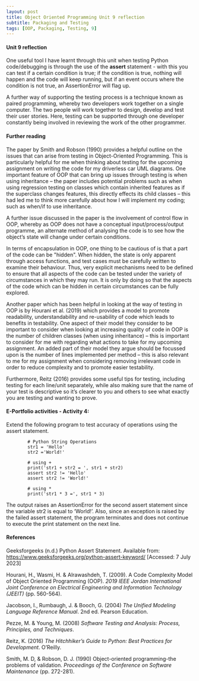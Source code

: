 ```yaml
---
layout: post
title: Object Oriented Programming Unit 9 reflection
subtitle: Packaging and Testing
tags: [OOP, Packaging, Testing, 9]
---
```


#### Unit 9 reflection
One useful tool I have learnt through this unit when testing Python code/debugging is through the use of the **assert** statement - with this you can test if a certain condition is true; if the condition is true, nothing will happen and the code will keep running, but if an event occurs where the condition is not true, an AssertionError will flag up.

A further way of supporting the testing process is a technique known as paired programming, whereby two developers work together on a single computer. The two people will work together to design, develop and test their user stories. Here, testing can be supported through one developer constantly being involved in reviewing the work of the other programmer.

#### Further reading
The paper by Smith and Robson (1990) provides a helpful outline on the issues that can arise from testing in Object-Oriented Programming. This is particularly helpful for me when thinking about testing for the upcoming assignment on writing the code for my driverless car UML diagrams. One important feature of OOP that can bring up issues through testing is when using inheritance – the paper includes potential problems such as when using regression testing on classes which contain inherited features as if the superclass changes features, this directly effects its child classes – this had led me to think more carefully about how I will implement my coding; such as when/if to use inheritance.

A further issue discussed in the paper is the involvement of control flow in OOP, whereby as OOP does not have a conceptual input/process/output programme, an alternate method of analysing the code is to see how the object’s state will change under certain conditions.

In terms of encapsulation in OOP, one thing to be cautious of is that a part of the code can be "hidden". When hidden, the state is only apparent through access functions, and test cases must be carefully written to examine their behaviour. Thus, very explicit mechanisms need to be defined to ensure that all aspects of the code can be tested under the variety of circumstances in which they may run. It is only by doing so that the aspects of the code which can be hidden in certain circumstances can be fully explored.

Another paper which has been helpful in looking at the way of testing in OOP is by Hourani et al. (2019) which provides a model to promote readability, understandability and re-usability of code which leads to benefits in testability. One aspect of their model they consider to be important to consider when looking at increasing quality of code in OOP is the number of children classes (when using inheritance) – this is important to consider for me with regarding what actions to take for my upcoming assignment. An added part of their model they argue should be focussed upon is the number of lines implemented per method – this is also relevant to me for my assignment when considering removing irrelevant code in order to reduce complexity and to promote easier testability.

Furthermore, Reitz (2016) provides some useful tips for testing, including testing for each line/unit separately, while also making sure that the name of your test is descriptive so it’s clearer to you and others to see what exactly you are testing and wanting to prove.


#### E-Portfolio activities - Activity 4:
Extend the following program to test accuracy of operations using the assert statement.

            # Python String Operations
            str1 = 'Hello'
            str2 ='World!'

            # using +
            print('str1 + str2 = ', str1 + str2)
            assert str2 != 'Hello'
            assert str2 != 'World!'

            # using *
            print('str1 * 3 =', str1 * 3)


The output raises an AssertionError for the second assert statement since the variable str2 is equal to ‘World!’. 
Also, since an exception is raised by the failed assert statement, the program terminates and does not continue to execute the print statement on the next line.



#### References
Geeksforgeeks (n.d.) Python Assert Statement. Available from: https://www.geeksforgeeks.org/python-assert-keyword/ [Accessed: 7 July 2023]

Hourani, H., Wasmi, H. & Alrawashdeh, T. (2009). A Code Complexity Model of Object Oriented Programming (OOP). *2019 IEEE Jordan International Joint Conference on Electrical Engineering and Information Technology (JEEIT)* (pp. 560-564).

Jacobson, I., Rumbaugh, J. & Booch, G. (2004) *The Unified Modeling Language Reference Manual*. 2nd ed. Pearson Education.

Pezze, M. & Young, M. (2008) *Software Testing and Analysis: Process, Principles, and Techniques*.

Reitz, K. (2016) *The Hitchhiker’s Guide to Python: Best Practices for Development*. O’Reilly.

Smith, M. D, & Robson, D. J. (1990) Object-oriented programming-the problems of validation. *Proceedings of the Conference on Software Maintenance* (pp. 272-281).
